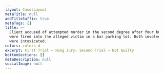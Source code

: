 ```yaml
---
layout: CasesLayout
metaTitle: null
addTitleSuffix: true
metaTags: []
title: >-
  Client accused of attempted murder in the second degree after four bullets
  were fired into the alleged victim in a bar parking lot. Both involved parties
  were intoxicated.
colors: colors-d
excerpt: First Trial – Hung Jury; Second Trial – Not Guilty
bottomSections: []
metaDescription: null
socialImage: null
---
```

